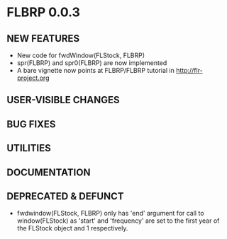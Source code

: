 # FLBRP 0.0.3

## NEW FEATURES
- New code for fwdWindow(FLStock, FLBRP)
- spr(FLBRP) and spr0(FLBRP) are now implemented
- A bare vignette now points at FLBRP/FLBRP tutorial in http://flr-project.org

## USER-VISIBLE CHANGES

## BUG FIXES

## UTILITIES

## DOCUMENTATION

## DEPRECATED & DEFUNCT
- fwdwindow(FLStock, FLBRP) only has 'end' argument for call to window(FLStock)
  as 'start' and 'frequency' are set to the first year of the FLStock object and
  1 respectively.
